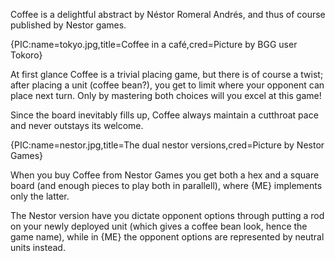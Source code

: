 Coffee is a delightful abstract by Néstor Romeral Andrés, and thus of course published by Nestor games.

{PIC:name=tokyo.jpg,title=Coffee in a café,cred=Picture by BGG user Tokoro}

At first glance Coffee is a trivial placing game, but there is of course a twist; after placing a unit (coffee bean?), you get to limit where your opponent can place next turn. Only by mastering both choices will you excel at this game!

Since the board inevitably fills up, Coffee always maintain a cutthroat pace and never outstays its welcome.

{PIC:name=nestor.jpg,title=The dual nestor versions,cred=Picture by Nestor Games}

When you buy Coffee from Nestor Games you get both a hex and a square board (and enough pieces to play both in parallell), where {ME} implements only the latter.

The Nestor version have you dictate opponent options through putting a rod on your newly deployed unit (which gives a coffee bean look, hence the game name), while in {ME} the opponent options are represented by neutral units instead.
